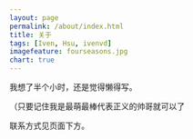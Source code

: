 ```yaml
---
layout: page
permalink: /about/index.html
title: 关于
tags: [Iven, Hsu, ivenvd]
imagefeature: fourseasons.jpg
chart: true
---
```


我想了半个小时，还是觉得懒得写。

（只要记住我是最萌最棒代表正义的帅哥就可以了

联系方式见页面下方。
